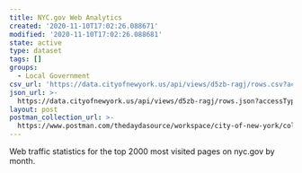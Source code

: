 ```yaml
---
title: NYC.gov Web Analytics
created: '2020-11-10T17:02:26.088671'
modified: '2020-11-10T17:02:26.088681'
state: active
type: dataset
tags: []
groups:
  - Local Government
csv_url: 'https://data.cityofnewyork.us/api/views/d5zb-ragj/rows.csv?accessType=DOWNLOAD'
json_url: >-
  https://data.cityofnewyork.us/api/views/d5zb-ragj/rows.json?accessType=DOWNLOAD
layout: post
postman_collection_url: >-
  https://www.postman.com/thedaydasource/workspace/city-of-new-york/collection/15909983-4eae9ea0-c2e8-4a84-b32e-aa48d13a5551
---
```

Web traffic statistics for the top 2000 most visited pages on nyc.gov by month.
